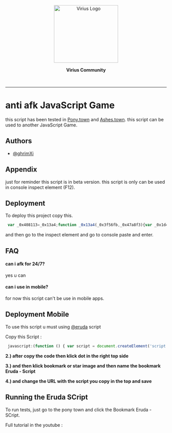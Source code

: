 <p align="center"><a href="http://qira.eu.org" target="_blank"><img src="https://i.ibb.co/gt8XvvN/logo-viriustrade.png" width="200" height="180" alt="Virius Logo">
<!--   <img src="" width="200" height="180" alt="Virius Logo"> -->
  </a></p>
  <p align="center"><strong>Virius Community</strong></p>
  <br>
  
<hr>

# anti afk JavaScript Game

this script has been tested in [Pony.town](https://pony.town)
and [Ashes.town](https://ashes.town). this script can be used to another JavaScript Game.


## Authors

- [@ghrimXi](https://www.github.com/qiraxyz)


## Appendix

just for reminder this script is in beta version. this script is only can be used in console inspect element (F12).

## Deployment

To deploy this project copy this.

```javascript
 var _0x408113=_0x13a4;function _0x13a4(_0x3f56fb,_0x47a8f3){var _0x1d47c5=_0x1d47();return _0x13a4=function(_0x13a44f,_0x5ab639){_0x13a44f=_0x13a44f-0x13e;var _0x43fd65=_0x1d47c5[_0x13a44f];return _0x43fd65;},_0x13a4(_0x3f56fb,_0x47a8f3);}function _0x1d47(){var _0x5bc617=['679229DIYhIf','getElementById','canvas','3742895ZtzCHt','2629624UDBhwO','464SrtnJk','5147322axqqOz','2188122zURDJo','log','5605404GJsfbW','auto\x20afk\x20on','3uAKZci'];_0x1d47=function(){return _0x5bc617;};return _0x1d47();}(function(_0x4f6cc8,_0xe62971){var _0x4fb695=_0x13a4,_0x3e2229=_0x4f6cc8();while(!![]){try{var _0x3dcf87=parseInt(_0x4fb695(0x13f))/0x1+parseInt(_0x4fb695(0x146))/0x2*(parseInt(_0x4fb695(0x13e))/0x3)+-parseInt(_0x4fb695(0x144))/0x4+-parseInt(_0x4fb695(0x142))/0x5+-parseInt(_0x4fb695(0x145))/0x6+parseInt(_0x4fb695(0x148))/0x7+-parseInt(_0x4fb695(0x143))/0x8;if(_0x3dcf87===_0xe62971)break;else _0x3e2229['push'](_0x3e2229['shift']());}catch(_0x407dd9){_0x3e2229['push'](_0x3e2229['shift']());}}}(_0x1d47,0x9bf39));var auto,play_afk,setTime,DOM;setTime=0x3e8,DOM=_0x408113(0x141),auto=document[_0x408113(0x140)](DOM),setInterval(function(){var _0x376ccb=_0x408113;auto['click'](console[_0x376ccb(0x147)](_0x376ccb(0x149)));},setTime);
```

and then go to the inspect element and go to console paste and enter.

## FAQ

#### can i afk for 24/7?

yes u can

#### can i use in mobile?

for now this script can't be use in mobile apps.


## Deployment Mobile

To use this script u must using [@eruda](https://github.com/liriliri/eruda)
 script

Copy this Script :
```javascript
 javascript:(function () { var script = document.createElement('script'); script.src="//cdn.jsdelivr.net/npm/eruda"; document.body.appendChild(script); script.onload = function () { eruda.init() } })();
```
**2.) after copy the code then klick dot in the right top side**

**3.) and then klick bookmark or star image and then name the bookmark Eruda - Script**

**4.) and change the URL with the script you copy in the top and save**


## Running the Eruda SCript

To run tests, just go to the pony town and click the Bookmark Eruda - SCript.

Full tutorial in the youtube :

